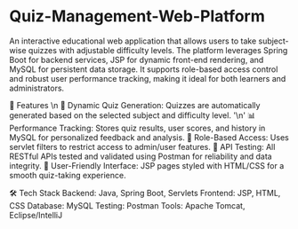 # Quiz-Management-Web-Platform

An interactive educational web application that allows users to take subject-wise quizzes with adjustable difficulty levels. The platform leverages Spring Boot for backend services, JSP for dynamic front-end rendering, and MySQL for persistent data storage. It supports role-based access control and robust user performance tracking, making it ideal for both learners and administrators.

🎯 Features \n
🧠 Dynamic Quiz Generation: Quizzes are automatically generated based on the selected subject and difficulty level. '\n'
📊 Performance Tracking: Stores quiz results, user scores, and history in MySQL for personalized feedback and analysis.
🔐 Role-Based Access: Uses servlet filters to restrict access to admin/user features.
🧪 API Testing: All RESTful APIs tested and validated using Postman for reliability and data integrity.
💬 User-Friendly Interface: JSP pages styled with HTML/CSS for a smooth quiz-taking experience.

🛠️ Tech Stack
Backend: Java, Spring Boot, Servlets
Frontend: JSP, HTML, CSS
Database: MySQL
Testing: Postman
Tools: Apache Tomcat, Eclipse/IntelliJ
